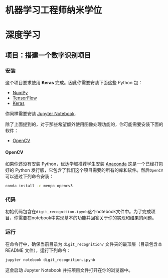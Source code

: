 # 机器学习工程师纳米学位
# 深度学习
## 项目：搭建一个数字识别项目

### 安装

这个项目要求使用 **Keras** 完成。因此你需要安装下面这些 Python 包：

- [NumPy](http://www.numpy.org/)
- [TensorFlow](http://tensorflow.org)
- [Keras](https://keras.io)

你同样需要安装 [Jupyter Notebook](https://jupyter.org/install.html).

除了上面提到的，对于那些希望额外使用图像处理功能的，你可能需要安装下面的软件：

- [OpenCV](http://opencv.org/)

#### OpenCV

如果你还没有安装 Python，优达学城推荐学生安装 [Anaconda](http://continuum.io/downloads) 这是一个已经打包好的 Python 发行版，它包含了我们这个项目需要的所有的库和软件。然后`OpenCV`可以通过下列命令安装：

```bash
conda install -c menpo opencv3
```

### 代码

初始代码包含在`digit_recognition.ipynb`这个notebook文件中。为了完成项目，你需要在notebook中实现基本的功能并回答关于你的实现和结果的问题。

### 运行

在命令行中，确保当前目录为 `digit_recognition/` 文件夹的最顶层（目录包含本 README 文件），运行下列命令：

```bash
jupyter notebook digit_recognition.ipynb
```

这会启动 Jupyter Notebook 并把项目文件打开在你的浏览器中。
